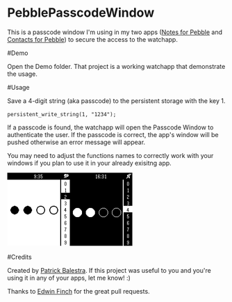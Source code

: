 PebblePasscodeWindow
====================

This is a passcode window I'm using in my two apps (<a href="http://appstore.com/notesforpebble">Notes for Pebble</a> and <a href="http://appstore.com/contactsforpebble">Contacts for Pebble</a>) to secure the access to the watchapp.

#Demo

Open the Demo folder. That project is a working watchapp that demonstrate the usage.

#Usage

Save a 4-digit string (aka passcode) to the persistent storage with the key 1.

    persistent_write_string(1, "1234");
    
If a passcode is found, the watchapp will open the Passcode Window to authenticate the user. If the passcode is correct, the app's window will be pushed otherwise an error message will appear.

You may need to adjust the functions names to correctly work with your windows if you plan to use it in your already exisitng app.

<img src="https://raw.githubusercontent.com/BalestraPatrick/PebblePasscodeWindow/master/screenshot1.png"><img src="https://raw.githubusercontent.com/BalestraPatrick/PebblePasscodeWindow/master/screenshot2.png">

#Credits

Created by <a href="http://www.patrickbalestra.com">Patrick Balestra</a>. If this project was useful to you and you're using it in any of your apps, let me know! :)

Thanks to <a href="https://github.com/edwinfinch">Edwin Finch</a> for the great pull requests.
